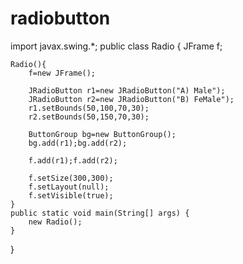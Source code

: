 # radiobutton
import  javax.swing.*;
public class Radio {
    JFrame f;

    Radio(){
        f=new JFrame();

        JRadioButton r1=new JRadioButton("A) Male");
        JRadioButton r2=new JRadioButton("B) FeMale");
        r1.setBounds(50,100,70,30);
        r2.setBounds(50,150,70,30);

        ButtonGroup bg=new ButtonGroup();
        bg.add(r1);bg.add(r2);

        f.add(r1);f.add(r2);

        f.setSize(300,300);
        f.setLayout(null);
        f.setVisible(true);
    }
    public static void main(String[] args) {
        new Radio();
    }
}
